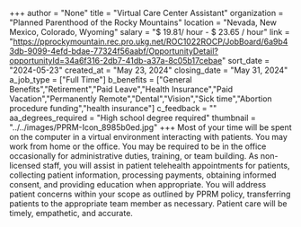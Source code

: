 +++
author = "None"
title = "Virtual Care Center Assistant"
organization = "Planned Parenthood of the Rocky Mountains"
location = "Nevada, New Mexico, Colorado, Wyoming"
salary = "$ 19.81/ hour - $ 23.65 / hour"
link = "https://pprockymountain.rec.pro.ukg.net/ROC1022ROCP/JobBoard/6a9b43db-9099-4efd-bdae-77324f56aabf/OpportunityDetail?opportunityId=34a6f316-2db7-41db-a37a-8c05b17cebae"
sort_date = "2024-05-23"
created_at = "May 23, 2024"
closing_date = "May 31, 2024"
a_job_type = ["Full Time"]
b_benefits = ["General Benefits","Retirement","Paid Leave","Health Insurance","Paid Vacation","Permanently Remote","Dental","Vision","Sick time","Abortion procedure funding","health insurance"]
c_feedback = ""
aa_degrees_required = "High school degree required"
thumbnail = "../../images/PPRM-Icon_8985b0ed.jpg"
+++
Most of your time will be spent on the computer in a virtual environment interacting with patients. You may work from home or the office. You may be required to be in the office occasionally for administrative duties, training, or team building. As non-licensed staff, you will assist in patient telehealth appointments for patients, collecting patient information, processing payments, obtaining informed consent, and providing education when appropriate. You will address patient concerns within your scope as outlined by PPRM policy, transferring patients to the appropriate team member as necessary. Patient care will be timely, empathetic, and accurate.